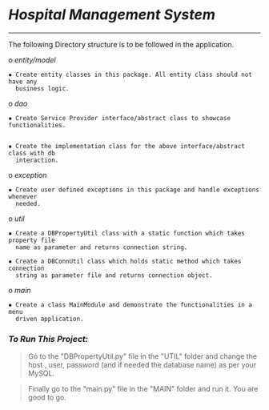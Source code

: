 # *Hospital Management System*
************************************************     


The following Directory structure is to be followed in the application.     


o *entity/model*      

    ▪ Create entity classes in this package. All entity class should not have any
      business logic.     



o *dao*       

    ▪ Create Service Provider interface/abstract class to showcase functionalities.     


    ▪ Create the implementation class for the above interface/abstract class with db
      interaction.     


o *exception*     

    ▪ Create user defined exceptions in this package and handle exceptions whenever
      needed.     



o *util*     

    ▪ Create a DBPropertyUtil class with a static function which takes property file
      name as parameter and returns connection string.      
    
    ▪ Create a DBConnUtil class which holds static method which takes connection
      string as parameter file and returns connection object.     



o *main*    

    ▪ Create a class MainModule and demonstrate the functionalities in a menu
      driven application.     



### *To Run This Project:*        


> Go to the "DBPropertyUtil.py" file in the "UTIL" folder and change the host , user, password (and if needed the database name) as per your MySQL.     

> Finally go to the "main.py" file in the "MAIN" folder and run it. You are good to go.

